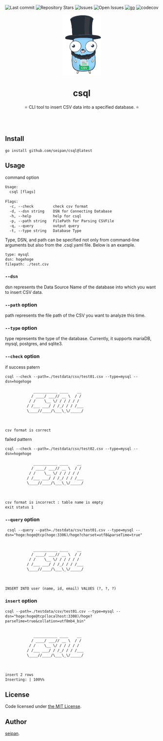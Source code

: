 <div align="center">

![Last commit](https://img.shields.io/github/last-commit/seipan/csql?style=flat-square)
![Repository Stars](https://img.shields.io/github/stars/seipan/csql?style=flat-square)
![Issues](https://img.shields.io/github/issues/seipan/csql?style=flat-square)
![Open Issues](https://img.shields.io/github/issues-raw/seipan/csql?style=flat-square)
[![go](https://github.com/seipan/csql/actions/workflows/go.yml/badge.svg)](https://github.com/seipan/csql/actions/workflows/go.yml)
![codecov](https://codecov.io/gh/seipan/csql/graph/badge.svg?token=6TCAKD8LY7)

<img src="./logo/csqllogo.png" alt="eyecatch" height="200">

# csql

⭐ CLI tool to insert CSV data into a specified database.  ⭐

<br>
<br>


</div>

## Install
```
go install github.com/seipan/csql@latest
```

## Usage
command option
```
Usage:
  csql [flags]

Flags:
  -c, --check         check csv format
  -d, --dsn string    DSN for Connecting Database
  -h, --help          help for csql
  -p, --path string   FilePath for Parsing CSVFile
  -q, --query         output query
  -t, --type string   Database Type
```
Type, DSN, and path can be specified not only from command-line arguments but also from the .csql.yaml file. Below is an example.
```
type: mysql
dsn: hogehoge
filepath: ./test.csv

```
### ```--dsn``` 
dsn represents the Data Source Name of the database into which you want to insert CSV data.
### ```--path``` option
path represents the file path of the CSV you want to analyze this time.
### ```--type``` option
type represents the type of the database. Currently, it supports mariaDB, mysql, postgres, and sqlite3.
### ```--check``` option
if success patern
```
csql --check --path=./testdata/csv/test01.csv --type=mysql --dsn=hogehoge

             ___________ ____    __ 
            / ____/ ___// __ \  / / 
           / /    \__ \/ / / / / /  
          / /___ ___/ / /_/ / / /___
          \____//____/\___\_\/_____/
                                                                          
                                                                   

csv format is correct
```
failed pattern
```
csql --check --path=./testdata/csv/test02.csv --type=mysql --dsn=hogehoge

             ___________ ____    __ 
            / ____/ ___// __ \  / / 
           / /    \__ \/ / / / / /  
          / /___ ___/ / /_/ / / /___
          \____//____/\___\_\/_____/
                                                                          
                                                                   

csv format is incorrect : table name is empty
exit status 1
```

### ```--query``` option
```
 csql --query --path=./testdata/csv/test01.csv --type=mysql --dsn="hoge:hoge@tcp(hoge:3306)/hoge?charset=utf8&parseTime=true"


             ___________ ____    __ 
            / ____/ ___// __ \  / / 
           / /    \__ \/ / / / / /  
          / /___ ___/ / /_/ / / /___
          \____//____/\___\_\/_____/
                                                                          
                                                                   

INSERT INTO user (name, id, email) VALUES (?, ?, ?)
```
### ```insert``` option
```
csql --path=./testdata/csv/test01.csv --type=mysql --dsn="hoge:hoge@tcp(localhost:3308)/hoge?parseTime=true&collation=utf8mb4_bin"


             ___________ ____    __ 
            / ____/ ___// __ \  / / 
           / /    \__ \/ / / / / /  
          / /___ ___/ / /_/ / / /___
          \____//____/\___\_\/_____/
                                                                          
                                                                   

insert 2 rows
Inserting: | 100%% 
```
 ## License
Code licensed under 
[the MIT License](https://github.com/seipan/csql/blob/main/LICENSE).


## Author
[seipan](https://github.com/seipan).
